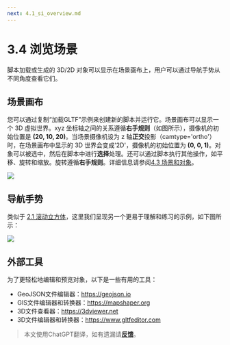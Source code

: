 ```yaml
---
next: 4.1_si_overview.md
---
```


# 3.4 浏览场景
脚本加载或生成的 3D/2D 对象可以显示在场景画布上，用户可以通过导航手势从不同角度查看它们。

## 场景画布
您可以通过复制“加载GLTF”示例来创建新的脚本并运行它。场景画布可以显示一个 3D 虚拟世界。xyz 坐标轴之间的关系遵循**右手规则**（如图所示），摄像机的初始位置是 **(20, 10, 20)**。当场景摄像机设为 z 轴**正交**投影（camtype='ortho'）时，在场景画布中显示的 3D 世界会变成'2D'，摄像机的初始位置为 **(0, 0, 1)**。对象可以被选中，然后在脚本中进行**选择**处理。还可以通过脚本执行其他操作，如平移、旋转和缩放。旋转遵循**右手规则**。详细信息请参阅[4.3 场景和对象](4.3_scene_and_object.md)。

![](https://microcity.gitee.io/doc/img/scene_canvas.png)

## 导航手势
类似于 [2.1 滚动立方体](2.1_rolling_a_cube.md)，这里我们呈现另一个更易于理解和练习的示例，如下图所示：

![](https://microcity.gitee.io/doc/img/navigating_scene.gif)

## 外部工具
为了更轻松地编辑和预览对象，以下是一些有用的工具：
- GeoJSON文件编辑器：<a href="https://geojson.io" target="_blank">https://geojson.io</a>
- GIS文件编辑器和转换器：<a href="https://mapshaper.org" target="_blank">https://mapshaper.org</a>
- 3D文件查看器：<a href="https://3dviewer.net" target="_blank">https://3dviewer.net</a>
- 3D文件编辑器和转换器：<a href="https://www.gltfeditor.com" target="_blank">https://www.gltfeditor.com</a>

> 本文使用ChatGPT翻译，如有遗漏请[**反馈**](https://github.com/huuhghhgyg/MicroCityNotes/issues/new)。